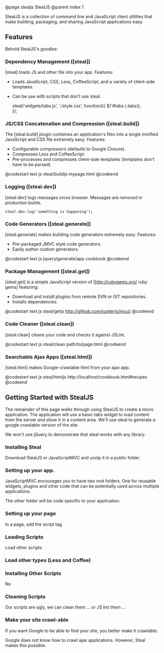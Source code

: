 @page stealjs StealJS
@parent index 1

StealJS is a collection of command line and JavaScript client utilities
that make building, packaging, and sharing JavaScript applications easy.

## Features

Behold StealJS's goodies:

### Dependency Management ([steal])

[steal] loads JS and other file into your app.  Features:

 - Loads JavaScript, CSS, Less, CoffeeScript, and a variety of client-side templates.
 - Can be use with scripts that don't use steal.

    steal('widgets/tabs.js',
          './style.css', function(){
      $('#tabs ).tabs();     
    });

### JS/CSS Concatenation and Compression ([steal.build])

The [steal.build] plugin combines an application's files into a single minified 
JavaScript and CSS file extremely easy.  Features:

  - Configurable compressors (defaults to Google Closure).
  - Compresses Less and CoffeeScript.
  - Pre-processes and compresses client-side templates (templates don't have to be parsed).
  
@codestart text
js steal/buildjs mypage.html
@codeend

### Logging ([steal.dev])

[steal.dev] logs messages cross browser.  Messages are removed in production builds.

    steal.dev.log('something is happening');

### Code Generators ([steal.generate])

[steal.generate]  makes building code generators extremely easy.  Features:

  - Pre-packaged JMVC style code generators.
  - Easily author custom generators.
  
@codestart text
js jquery/generate/app cookbook
@codeend

### Package Management ([steal.get])

[steal.get] is a simple JavaScript version of [http://rubygems.org/ ruby gems] featuring:

 - Download and install plugins from remote SVN or GIT repositories.  
 - Installs dependencies.

@codestart text
js steal/getjs http://github.com/jupiterjs/mxui/
@codeend

### Code Cleaner ([steal.clean])

[steal.clean] cleans your code and checks it against JSLint. 

@codestart text
js steal/clean path/to/page.html
@codeend

### Searchable Ajax Apps ([steal.html])

[steal.html] makes Google-crawlable html from your ajax app.

@codestart text
js steal/htmljs http://localhost/cookbook.html#recipes
@codeend   

## Getting Started with StealJS

The remainder of this page walks through using StealJS to create a 
micro application.  The application will use a basic tabs widget to
load content from the server and show it in a content area.  We'll
use steal to generate a google crawlable version of the site.

We won't use jQuery to demonstrate that steal works with any library.

### Installing Steal

Download StealJS or JavaScriptMVC and unzip it in a public folder.

### Setting up your app.

JavaScriptMVC encourages you to have two root folders.  One for reusable 
widgets, plugins and other code that can be potentially used across multiple applications.

The other folder will be code specific to your application.




### Setting up your page

In a page, add the script tag

### Loading Scripts

Load other scripts

### Load other types (Less and Coffee)

### Installing Other Scripts

No

### Cleaning Scripts

Our scripts are ugly, we can clean them ... or JS lint them ...

### Make your site crawl-able

If you want Google to be able to find your site, you better make it crawlable.

Google does not know how to crawl ajax applications.  However, Steal makes this possible.

